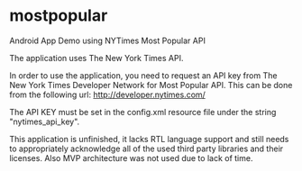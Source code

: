 # mostpopular
Android App Demo using NYTimes Most Popular API

The application uses The New York Times API.

In order to use the application, you need to request an API key from The New York Times Developer Network for Most Popular API. This can be done from the following url:
http://developer.nytimes.com/

The API KEY must be set in the config.xml resource file under the string "nytimes_api_key".

This application is unfinished, it lacks RTL language support and still needs to appropriately acknowledge all of the used third party libraries and their licenses.
Also MVP architecture was not used due to lack of time.
